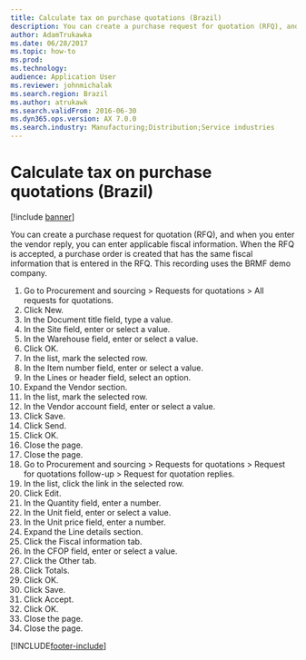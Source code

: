 ```yaml
---
title: Calculate tax on purchase quotations (Brazil)
description: You can create a purchase request for quotation (RFQ), and when you enter the vendor reply, you can enter applicable fiscal information.
author: AdamTrukawka
ms.date: 06/28/2017
ms.topic: how-to
ms.prod: 
ms.technology: 
audience: Application User
ms.reviewer: johnmichalak
ms.search.region: Brazil
ms.author: atrukawk
ms.search.validFrom: 2016-06-30
ms.dyn365.ops.version: AX 7.0.0
ms.search.industry: Manufacturing;Distribution;Service industries
---
```

# Calculate tax on purchase quotations (Brazil)

[!include [banner](../../includes/banner.md)]

You can create a purchase request for quotation (RFQ), and when you enter the vendor reply, you can enter applicable fiscal information. When the RFQ is accepted, a purchase order is created that has the same fiscal information that is entered in the RFQ. This recording uses the BRMF demo company.

1. Go to Procurement and sourcing > Requests for quotations > All requests for quotations.
2. Click New.
3. In the Document title field, type a value.
4. In the Site field, enter or select a value.
5. In the Warehouse field, enter or select a value.
6. Click OK.
7. In the list, mark the selected row.
8. In the Item number field, enter or select a value.
9. In the Lines or header field, select an option.
10. Expand the Vendor section.
11. In the list, mark the selected row.
12. In the Vendor account field, enter or select a value.
13. Click Save.
14. Click Send.
15. Click OK.
16. Close the page.
17. Close the page.
18. Go to Procurement and sourcing > Requests for quotations > Request for quotations follow-up > Request for quotation replies.
19. In the list, click the link in the selected row.
20. Click Edit.
21. In the Quantity field, enter a number.
22. In the Unit field, enter or select a value.
23. In the Unit price field, enter a number.
24. Expand the Line details section.
25. Click the Fiscal information tab.
26. In the CFOP field, enter or select a value.
27. Click the Other tab.
28. Click Totals.
29. Click OK.
30. Click Save.
31. Click Accept.
32. Click OK.
33. Close the page.
34. Close the page.



[!INCLUDE[footer-include](../../../includes/footer-banner.md)]
